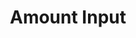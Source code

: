 ---
title: Amount Input
category: Application
paid: true
isActive: true
ltr: {"react":{"jsxTail":[{"code":"export default () => {\n    return (\n        <div>\n            <label className=\"text-gray-600\">\n                Amount\n            </label>\n            <div className=\"relative mt-2 max-w-xs text-gray-500\">\n                <span className=\"h-6 text-gray-400 absolute left-3 inset-y-0 my-auto\">\n                    &#x24;\n                </span>\n                <input\n                    type=\"number\"\n                    placeholder=\"0.00\"\n                    className=\"w-full pl-8 pr-16 py-2 appearance-none bg-transparent outline-none border focus:border-indigo-600 shadow-sm rounded-lg\"\n                />\n                <div className=\"absolute inset-y-0 right-3 flex items-center\">\n                    <select className=\"text-sm bg-transparent outline-none px-1 rounded-lg h-full\">\n                        <option>USD</option>\n                        <option>EUR</option>\n                        <option>MRO</option>\n                    </select>\n                </div>\n            </div>\n        </div>\n    )\n}","label":"App.jsx"}],"jsxCss":[]},"preview":"function App() {\n  return /*#__PURE__*/React.createElement(\"div\", {\n    className: \"max-w-sm mx-auto mt-12\"\n  }, /*#__PURE__*/React.createElement(\"label\", {\n    className: \"text-gray-600\"\n  }, \"Amount\"), /*#__PURE__*/React.createElement(\"div\", {\n    className: \"relative mt-2 max-w-xs text-gray-500\"\n  }, /*#__PURE__*/React.createElement(\"span\", {\n    className: \"h-6 text-gray-400 absolute left-3 inset-y-0 my-auto\"\n  }, \"$\"), /*#__PURE__*/React.createElement(\"input\", {\n    type: \"number\",\n    placeholder: \"0.00\",\n    className: \"w-full pl-8 pr-16 py-2 appearance-none bg-transparent outline-none border focus:border-indigo-600 shadow-sm rounded-lg\"\n  }), /*#__PURE__*/React.createElement(\"div\", {\n    className: \"absolute inset-y-0 right-3 flex items-center\"\n  }, /*#__PURE__*/React.createElement(\"select\", {\n    className: \"text-sm bg-transparent outline-none px-1 rounded-lg h-full\"\n  }, /*#__PURE__*/React.createElement(\"option\", null, \"USD\"), /*#__PURE__*/React.createElement(\"option\", null, \"EUR\"), /*#__PURE__*/React.createElement(\"option\", null, \"MRO\")))));\n}","vue":{"vueTail":[],"vueCss":[]}}
rtl: {"react":{"jsxTail":[{"code":"export default () => {\n    return (\n        <div>\n            <label className=\"text-gray-600\">\n                المقدار\n            </label>\n            <div className=\"relative mt-2 max-w-xs text-gray-500\">\n                <span className=\"h-6 text-gray-400 absolute right-3 inset-y-0 my-auto\">\n                    &#x24;\n                </span>\n                <input\n                    type=\"number\"\n                    placeholder=\"0.00\"\n                    className=\"w-full pr-8 pl-16 py-2 appearance-none bg-transparent outline-none border focus:border-indigo-600 shadow-sm rounded-lg\"\n                />\n                <div className=\"absolute inset-y-0 left-3 flex items-center\">\n                    <select className=\"text-sm bg-transparent outline-none px-1 rounded-lg h-full\">\n                        <option>USD</option>\n                        <option>EUR</option>\n                        <option>MRO</option>\n                    </select>\n                </div>\n            </div>\n        </div>\n    )\n}","label":"App.jsx"}],"jsxCss":[]},"preview":"function App() {\n  return /*#__PURE__*/React.createElement(\"div\", {\n    className: \"max-w-sm mx-auto mt-12\"\n  }, /*#__PURE__*/React.createElement(\"label\", {\n    className: \"text-gray-600\"\n  }, \"\\u0627\\u0644\\u0645\\u0642\\u062F\\u0627\\u0631\"), /*#__PURE__*/React.createElement(\"div\", {\n    className: \"relative mt-2 max-w-xs text-gray-500\"\n  }, /*#__PURE__*/React.createElement(\"span\", {\n    className: \"h-6 text-gray-400 absolute right-3 inset-y-0 my-auto\"\n  }, \"$\"), /*#__PURE__*/React.createElement(\"input\", {\n    type: \"number\",\n    placeholder: \"0.00\",\n    className: \"w-full pr-8 pl-16 py-2 appearance-none bg-transparent outline-none border focus:border-indigo-600 shadow-sm rounded-lg\"\n  }), /*#__PURE__*/React.createElement(\"div\", {\n    className: \"absolute inset-y-0 left-3 flex items-center\"\n  }, /*#__PURE__*/React.createElement(\"select\", {\n    className: \"text-sm bg-transparent outline-none px-1 rounded-lg h-full\"\n  }, /*#__PURE__*/React.createElement(\"option\", null, \"USD\"), /*#__PURE__*/React.createElement(\"option\", null, \"EUR\"), /*#__PURE__*/React.createElement(\"option\", null, \"MRO\")))));\n}","vue":{"vueCss":[],"vueTail":[]}}
slug: /inputs
id: ff9568cb-85f7-4d82-ba99-0abece2c72f5
created_at: 1668381101391
---